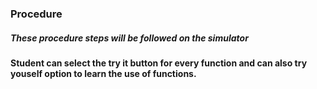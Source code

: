 ### Procedure
##### These procedure steps will be followed on the simulator
#### Student can select the try it button for every function and can also try youself option to learn the use of functions.

